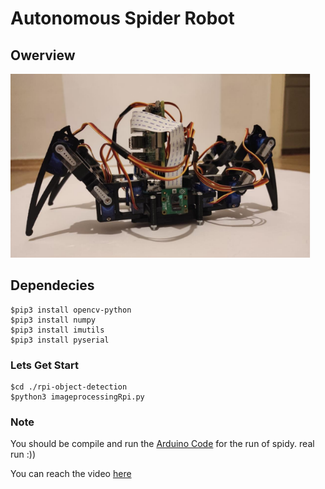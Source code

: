 # Autonomous Spider Robot

## Owerview

<img src="spider.png" width="480">

## Dependecies

```
$pip3 install opencv-python
$pip3 install numpy
$pip3 install imutils
$pip3 install pyserial
```

### Lets Get Start

```
$cd ./rpi-object-detection
$python3 imageprocessingRpi.py
```

### Note

You should be compile and run
the [Arduino Code](https://github.com/beraterenterzi/image-processing-with-spider-robot/tree/main/arduino_servo_controller) for the run of spidy. real run :)) 

You can reach the video [here](https://www.youtube.com/watch?v=UTDP6wzKaus&ab_channel=BeratErenTerzio%C4%9Flu)

